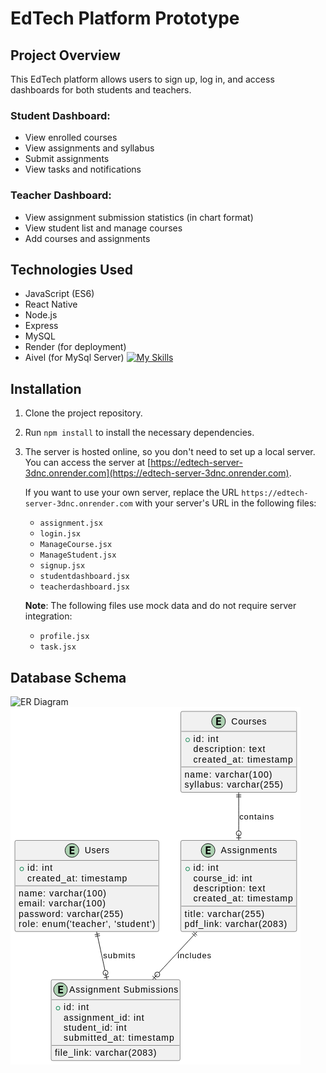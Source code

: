 # EdTech Platform Prototype

## Project Overview

This EdTech platform allows users to sign up, log in, and access dashboards for both students and teachers.

### Student Dashboard:

- View enrolled courses
- View assignments and syllabus
- Submit assignments
- View tasks and notifications

### Teacher Dashboard:

- View assignment submission statistics (in chart format)
- View student list and manage courses
- Add courses and assignments

## Technologies Used

- JavaScript (ES6)
- React Native
- Node.js
- Express
- MySQL
- Render (for deployment)
- Aivel (for MySql Server)
[![My Skills](https://skillicons.dev/icons?i=js,reactnative,nodejs,express,mysql,aivel,render)](https://skillicons.dev)

## Installation

1. Clone the project repository.
2. Run `npm install` to install the necessary dependencies.
3. The server is hosted online, so you don't need to set up a local server. You can access the server at [https://edtech-server-3dnc.onrender.com](https://edtech-server-3dnc.onrender.com).

   If you want to use your own server, replace the URL `https://edtech-server-3dnc.onrender.com` with your server's URL in the following files:

   - `assignment.jsx`
   - `login.jsx`
   - `ManageCourse.jsx`
   - `ManageStudent.jsx`
   - `signup.jsx`
   - `studentdashboard.jsx`
   - `teacherdashboard.jsx`

   **Note**: The following files use mock data and do not require server integration:

   - `profile.jsx`
   - `task.jsx`

## Database Schema
![ER Diagram](https://github.com/user-attachments/assets/61d2b93b-d402-4bfa-be11-577f16cffe32)
<svg xmlns="http://www.w3.org/2000/svg" xmlns:xlink="http://www.w3.org/1999/xlink" contentStyleType="text/css" data-diagram-type="CLASS" height="572px" preserveAspectRatio="none" style="width:464px;height:572px;background:#FFFFFF;" version="1.1" viewBox="0 0 464 572" width="464px" zoomAndPan="magnify"><defs/><g><!--class users--><g id="elem_users"><rect codeLine="1" fill="#F1F1F1" height="145.7813" id="users" rx="2.5" ry="2.5" style="stroke:#181818;stroke-width:0.5;" width="230.3467" x="7" y="213.48"/><ellipse cx="98.3213" cy="229.48" fill="#ADD1B2" rx="11" ry="11" style="stroke:#181818;stroke-width:1;"/><path d="M102.4307,235.48 L94.7119,235.48 L94.7119,223.0894 L102.4307,223.0894 L102.4307,225.2456 L97.165,225.2456 L97.165,227.9175 L101.9307,227.9175 L101.9307,230.0738 L97.165,230.0738 L97.165,233.3238 L102.4307,233.3238 L102.4307,235.48 Z " fill="#000000"/><text fill="#000000" font-family="sans-serif" font-size="14" lengthAdjust="spacing" textLength="39.2041" x="118.8213" y="234.3267">Users</text><line style="stroke:#181818;stroke-width:0.5;" x1="8" x2="236.3467" y1="245.48" y2="245.48"/><ellipse cx="18" cy="259.1284" fill="none" rx="3" ry="3" style="stroke:#038048;stroke-width:1;"/><text fill="#000000" font-family="sans-serif" font-size="14" lengthAdjust="spacing" textLength="40.1953" x="27" y="262.4751">id: int</text><text fill="#000000" font-family="sans-serif" font-size="14" lengthAdjust="spacing" textLength="159.3867" x="27" y="278.772">created_at: timestamp</text><line style="stroke:#181818;stroke-width:0.5;" x1="8" x2="236.3467" y1="286.0738" y2="286.0738"/><text fill="#000000" font-family="sans-serif" font-size="14" lengthAdjust="spacing" textLength="140.041" x="13" y="303.0689">name: varchar(100)</text><text fill="#000000" font-family="sans-serif" font-size="14" lengthAdjust="spacing" textLength="138.9473" x="13" y="319.3657">email: varchar(100)</text><text fill="#000000" font-family="sans-serif" font-size="14" lengthAdjust="spacing" textLength="167.0498" x="13" y="335.6626">password: varchar(255)</text><text fill="#000000" font-family="sans-serif" font-size="14" lengthAdjust="spacing" textLength="218.3467" x="13" y="351.9595">role: enum('teacher', 'student')</text></g><!--class assignments--><g id="elem_assignments"><rect codeLine="10" fill="#F1F1F1" height="145.7813" id="assignments" rx="2.5" ry="2.5" style="stroke:#181818;stroke-width:0.5;" width="185.3867" x="272.48" y="213.48"/><ellipse cx="316.1293" cy="229.48" fill="#ADD1B2" rx="11" ry="11" style="stroke:#181818;stroke-width:1;"/><path d="M320.2386,235.48 L312.5199,235.48 L312.5199,223.0894 L320.2386,223.0894 L320.2386,225.2456 L314.973,225.2456 L314.973,227.9175 L319.7386,227.9175 L319.7386,230.0738 L314.973,230.0738 L314.973,233.3238 L320.2386,233.3238 L320.2386,235.48 Z " fill="#000000"/><text fill="#000000" font-family="sans-serif" font-size="14" lengthAdjust="spacing" textLength="89.7217" x="336.4958" y="234.3267">Assignments</text><line style="stroke:#181818;stroke-width:0.5;" x1="273.48" x2="456.8667" y1="245.48" y2="245.48"/><ellipse cx="283.48" cy="259.1284" fill="none" rx="3" ry="3" style="stroke:#038048;stroke-width:1;"/><text fill="#000000" font-family="sans-serif" font-size="14" lengthAdjust="spacing" textLength="40.1953" x="292.48" y="262.4751">id: int</text><text fill="#000000" font-family="sans-serif" font-size="14" lengthAdjust="spacing" textLength="93.9941" x="292.48" y="278.772">course_id: int</text><text fill="#000000" font-family="sans-serif" font-size="14" lengthAdjust="spacing" textLength="114.8848" x="292.48" y="295.0689">description: text</text><text fill="#000000" font-family="sans-serif" font-size="14" lengthAdjust="spacing" textLength="159.3867" x="292.48" y="311.3657">created_at: timestamp</text><line style="stroke:#181818;stroke-width:0.5;" x1="273.48" x2="456.8667" y1="318.6675" y2="318.6675"/><text fill="#000000" font-family="sans-serif" font-size="14" lengthAdjust="spacing" textLength="127.709" x="278.48" y="335.6626">title: varchar(255)</text><text fill="#000000" font-family="sans-serif" font-size="14" lengthAdjust="spacing" textLength="163.707" x="278.48" y="351.9595">pdf_link: varchar(2083)</text></g><!--class submissions--><g id="elem_submissions"><rect codeLine="19" fill="#F1F1F1" height="129.4844" id="submissions" rx="2.5" ry="2.5" style="stroke:#181818;stroke-width:0.5;" width="206.2617" x="65.04" y="436.27"/><ellipse cx="80.04" cy="452.27" fill="#ADD1B2" rx="11" ry="11" style="stroke:#181818;stroke-width:1;"/><path d="M84.1494,458.27 L76.4306,458.27 L76.4306,445.8794 L84.1494,445.8794 L84.1494,448.0356 L78.8837,448.0356 L78.8837,450.7075 L83.6494,450.7075 L83.6494,452.8638 L78.8837,452.8638 L78.8837,456.1138 L84.1494,456.1138 L84.1494,458.27 Z " fill="#000000"/><text fill="#000000" font-family="sans-serif" font-size="14" lengthAdjust="spacing" textLength="174.2617" x="94.04" y="457.1167">Assignment Submissions</text><line style="stroke:#181818;stroke-width:0.5;" x1="66.04" x2="270.3017" y1="468.27" y2="468.27"/><ellipse cx="76.04" cy="481.9184" fill="none" rx="3" ry="3" style="stroke:#038048;stroke-width:1;"/><text fill="#000000" font-family="sans-serif" font-size="14" lengthAdjust="spacing" textLength="40.1953" x="85.04" y="485.2651">id: int</text><text fill="#000000" font-family="sans-serif" font-size="14" lengthAdjust="spacing" textLength="128.625" x="85.04" y="501.562">assignment_id: int</text><text fill="#000000" font-family="sans-serif" font-size="14" lengthAdjust="spacing" textLength="100.7139" x="85.04" y="517.8589">student_id: int</text><text fill="#000000" font-family="sans-serif" font-size="14" lengthAdjust="spacing" textLength="176.8115" x="85.04" y="534.1557">submitted_at: timestamp</text><line style="stroke:#181818;stroke-width:0.5;" x1="66.04" x2="270.3017" y1="541.4575" y2="541.4575"/><text fill="#000000" font-family="sans-serif" font-size="14" lengthAdjust="spacing" textLength="162.3262" x="71.04" y="558.4526">file_link: varchar(2083)</text></g><!--class courses--><g id="elem_courses"><rect codeLine="27" fill="#F1F1F1" height="129.4844" id="courses" rx="2.5" ry="2.5" style="stroke:#181818;stroke-width:0.5;" width="185.3867" x="272.48" y="7"/><ellipse cx="332.8379" cy="23" fill="#ADD1B2" rx="11" ry="11" style="stroke:#181818;stroke-width:1;"/><path d="M336.9473,29 L329.2285,29 L329.2285,16.6094 L336.9473,16.6094 L336.9473,18.7656 L331.6817,18.7656 L331.6817,21.4375 L336.4473,21.4375 L336.4473,23.5938 L331.6817,23.5938 L331.6817,26.8438 L336.9473,26.8438 L336.9473,29 Z " fill="#000000"/><text fill="#000000" font-family="sans-serif" font-size="14" lengthAdjust="spacing" textLength="56.1709" x="353.3379" y="27.8467">Courses</text><line style="stroke:#181818;stroke-width:0.5;" x1="273.48" x2="456.8667" y1="39" y2="39"/><ellipse cx="283.48" cy="52.6484" fill="none" rx="3" ry="3" style="stroke:#038048;stroke-width:1;"/><text fill="#000000" font-family="sans-serif" font-size="14" lengthAdjust="spacing" textLength="40.1953" x="292.48" y="55.9951">id: int</text><text fill="#000000" font-family="sans-serif" font-size="14" lengthAdjust="spacing" textLength="114.8848" x="292.48" y="72.292">description: text</text><text fill="#000000" font-family="sans-serif" font-size="14" lengthAdjust="spacing" textLength="159.3867" x="292.48" y="88.5889">created_at: timestamp</text><line style="stroke:#181818;stroke-width:0.5;" x1="273.48" x2="456.8667" y1="95.8906" y2="95.8906"/><text fill="#000000" font-family="sans-serif" font-size="14" lengthAdjust="spacing" textLength="140.041" x="278.48" y="112.8857">name: varchar(100)</text><text fill="#000000" font-family="sans-serif" font-size="14" lengthAdjust="spacing" textLength="157.3291" x="278.48" y="129.1826">syllabus: varchar(255)</text></g><!--link users to submissions--><g id="link_users_submissions"><path codeLine="36" d="M139.503,367.4788 C144.873,392.2788 145.9692,397.359 151.1792,421.449 " fill="none" id="users-submissions" style="stroke:#181818;stroke-width:1;"/><line style="stroke:#181818;stroke-width:1;" x1="134.7471" x2="142.5659" y1="364.4159" y2="362.7229"/><line style="stroke:#181818;stroke-width:1;" x1="135.382" x2="143.2008" y1="367.348" y2="365.6549"/><line style="stroke:#181818;stroke-width:1;" x1="139.503" x2="137.81" y1="367.4788" y2="359.66"/><line style="stroke:#181818;stroke-width:1;" x1="152.0248" x2="154.35" y1="425.3586" y2="436.11"/><ellipse cx="152.0248" cy="425.3586" fill="none" rx="4" ry="4" style="stroke:#181818;stroke-width:1;"/><line style="stroke:#181818;stroke-width:1;" x1="157.4141" x2="149.5948" y1="431.3548" y2="433.0459"/><text fill="#000000" font-family="sans-serif" font-size="13" lengthAdjust="spacing" textLength="51.4097" x="148.17" y="402.3369">submits</text></g><!--link assignments to submissions--><g id="link_assignments_submissions"><path codeLine="37" d="M292.7638,365.5293 C269.7938,390.3293 259.8847,401.0169 237.5647,425.1069 " fill="none" id="assignments-submissions" style="stroke:#181818;stroke-width:1;"/><line style="stroke:#181818;stroke-width:1;" x1="292.5473" x2="298.4165" y1="359.8765" y2="365.3127"/><line style="stroke:#181818;stroke-width:1;" x1="290.5087" x2="296.378" y1="362.0775" y2="367.5137"/><line style="stroke:#181818;stroke-width:1;" x1="292.7638" x2="298.2" y1="365.5293" y2="359.66"/><line style="stroke:#181818;stroke-width:1;" x1="234.8461" x2="227.37" y1="428.041" y2="436.11"/><ellipse cx="234.8461" cy="428.041" fill="none" rx="4" ry="4" style="stroke:#181818;stroke-width:1;"/><line style="stroke:#181818;stroke-width:1;" x1="233.0227" x2="227.1544" y1="435.8944" y2="430.4573"/><text fill="#000000" font-family="sans-serif" font-size="13" lengthAdjust="spacing" textLength="53.8726" x="267.17" y="402.3369">includes</text></g><!--link courses to assignments--><g id="link_courses_assignments"><path codeLine="38" d="M365.17,144.83 C365.17,168.92 365.17,173.46 365.17,198.23 " fill="none" id="courses-assignments" style="stroke:#181818;stroke-width:1;"/><line style="stroke:#181818;stroke-width:1;" x1="361.17" x2="369.17" y1="140.83" y2="140.83"/><line style="stroke:#181818;stroke-width:1;" x1="361.17" x2="369.17" y1="143.83" y2="143.83"/><line style="stroke:#181818;stroke-width:1;" x1="365.17" x2="365.17" y1="144.83" y2="136.83"/><line style="stroke:#181818;stroke-width:1;" x1="365.17" x2="365.17" y1="202.23" y2="213.23"/><ellipse cx="365.17" cy="202.23" fill="none" rx="4" ry="4" style="stroke:#181818;stroke-width:1;"/><line style="stroke:#181818;stroke-width:1;" x1="369.17" x2="361.17" y1="209.23" y2="209.23"/><text fill="#000000" font-family="sans-serif" font-size="13" lengthAdjust="spacing" textLength="55.0278" x="366.17" y="179.5469">contains</text></g><!--SRC=[bPB1JiCm38RlUGfhbmx1f0AQX7f3l068S-Mr7hD8qYfsWOdoxgIqg6Kj4jnivu_p-NV8A-iHLez2GLQ00aqNmRi1EESo0_OQGu-ECdZ1K1mmh2_Jz2mMoI7RMRL6aTSgbEF1rNRR7OJAnXxa6xTEbB0uK4Wk815jIlAQT98Y42gLEMe6oev4qTNcmnWQC6z5-CcxcFQmEEQdo4NL1A5yBCGEbcPK9KaHk5QkV7oJtZfbNUvpo_vv8avlhly920_Dpd5CAz-pofYVievZJ7W7OwQLheFEtmVOiwL5v0dQtPSXFKjlpj_MlEIG7At5NICpEtyrA85xijWraGFNOlflrhQRJTN-i2ORnXGpNUwYa7rXeqTYliSPLDEBMPpLAxANJm00]--></g></svg>
 

